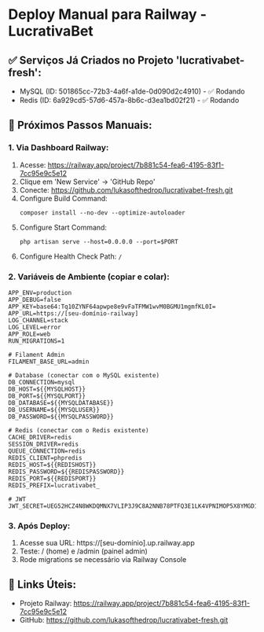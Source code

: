 # Deploy Manual para Railway - LucrativaBet

## ✅ Serviços Já Criados no Projeto 'lucrativabet-fresh':
- MySQL (ID: 501865cc-72b3-4a6f-a1de-0d090d2c4910) - ✅ Rodando
- Redis (ID: 6a929cd5-57d6-457a-8b6c-d3ea1bd02f21) - ✅ Rodando

## 📝 Próximos Passos Manuais:

### 1. Via Dashboard Railway:
1. Acesse: https://railway.app/project/7b881c54-fea6-4195-83f1-7cc95e9c5e12
2. Clique em 'New Service' → 'GitHub Repo'
3. Conecte: https://github.com/lukasofthedrop/lucrativabet-fresh.git
4. Configure Build Command:
   ```
   composer install --no-dev --optimize-autoloader
   ```
5. Configure Start Command:
   ```
   php artisan serve --host=0.0.0.0 --port=$PORT
   ```
6. Configure Health Check Path: ```/```

### 2. Variáveis de Ambiente (copiar e colar):
```
APP_ENV=production
APP_DEBUG=false
APP_KEY=base64:Tq10ZYNF64apwpe8e9vFaTFMW1wvM0BGMU1mgmfKL0I=
APP_URL=https://[seu-domínio-railway]
LOG_CHANNEL=stack
LOG_LEVEL=error
APP_ROLE=web
RUN_MIGRATIONS=1

# Filament Admin
FILAMENT_BASE_URL=admin

# Database (conectar com o MySQL existente)
DB_CONNECTION=mysql
DB_HOST=${{MYSQLHOST}}
DB_PORT=${{MYSQLPORT}}
DB_DATABASE=${{MYSQLDATABASE}}
DB_USERNAME=${{MYSQLUSER}}
DB_PASSWORD=${{MYSQLPASSWORD}}

# Redis (conectar com o Redis existente)
CACHE_DRIVER=redis
SESSION_DRIVER=redis
QUEUE_CONNECTION=redis
REDIS_CLIENT=phpredis
REDIS_HOST=${{REDISHOST}}
REDIS_PASSWORD=${{REDISPASSWORD}}
REDIS_PORT=${{REDISPORT}}
REDIS_PREFIX=lucrativabet_

# JWT
JWT_SECRET=UEG52HCZ4N8WKDQMNX7VLIP3J9C8A2NNB78PTFQ3E1LK4VPNIMOP5X8YMGD1PXWB
```

### 3. Após Deploy:
1. Acesse sua URL: https://[seu-domínio].up.railway.app
2. Teste: / (home) e /admin (painel admin)
3. Rode migrations se necessário via Railway Console

## 🔗 Links Úteis:
- Projeto Railway: https://railway.app/project/7b881c54-fea6-4195-83f1-7cc95e9c5e12
- GitHub: https://github.com/lukasofthedrop/lucrativabet-fresh.git

